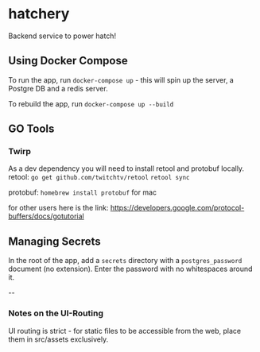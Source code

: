 # hatchery
Backend service to power hatch!

## Using Docker Compose

To run the app, run `docker-compose up` - this will spin up the server, a Postgre DB and a redis server. 

To rebuild the app, run `docker-compose up --build`

## GO Tools

### Twirp
As a dev dependency you will need to install retool and protobuf locally.
retool:
`go get github.com/twitchtv/retool`
`retool sync`

protobuf:
`homebrew install protobuf` for mac

for other users here is the link: https://developers.google.com/protocol-buffers/docs/gotutorial 

## Managing Secrets

In the root of the app, add a `secrets` directory with a `postgres_password` document (no extension). Enter the password with no whitespaces around it. 

--

### Notes on the UI-Routing

UI routing is strict - for static files to be accessible from the web, place them in src/assets exclusively.
